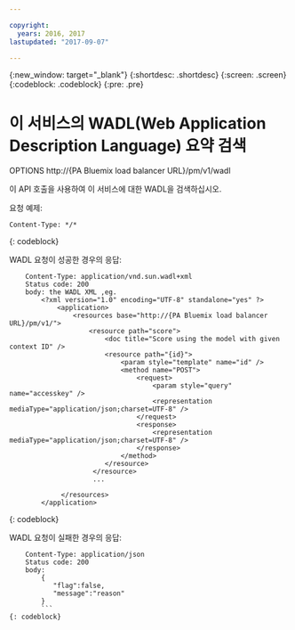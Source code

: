 ```yaml
---

copyright:
  years: 2016, 2017
lastupdated: "2017-09-07"

---
```


{:new_window: target="_blank"}
{:shortdesc: .shortdesc}
{:screen: .screen}
{:codeblock: .codeblock}
{:pre: .pre}

# 이 서비스의 WADL(Web Application Description Language) 요약 검색


OPTIONS http://{PA Bluemix load balancer URL}/pm/v1/wadl

이 API 호출을 사용하여 이 서비스에 대한 WADL을 검색하십시오. 

요청 예제: 

```
Content-Type: */*
```
{: codeblock}

WADL 요청이 성공한 경우의 응답:

```
    Content-Type: application/vnd.sun.wadl+xml
    Status code: 200
    body: the WADL XML ,eg.
        <?xml version="1.0" encoding="UTF-8" standalone="yes" ?>
            <application>
                <resources base="http://{PA Bluemix load balancer URL}/pm/v1/">
                    <resource path="score">
                        <doc title="Score using the model with given context ID" />
                        <resource path="{id}">
                            <param style="template" name="id" />
                            <method name="POST">
                                <request>
                                    <param style="query" name="accesskey" />
                                    <representation mediaType="application/json;charset=UTF-8" />
                                </request>
                                <response>
                                    <representation mediaType="application/json;charset=UTF-8" />
                                </response>
                            </method>
                        </resource>
                     </resource>
                     ...

             </resources>
        </application>
```
{: codeblock}

WADL 요청이 실패한 경우의 응답:

```
    Content-Type: application/json
    Status code: 200
    body:
        {
           "flag":false,
           "message":"reason"
        } 
        ```
{: codeblock}
